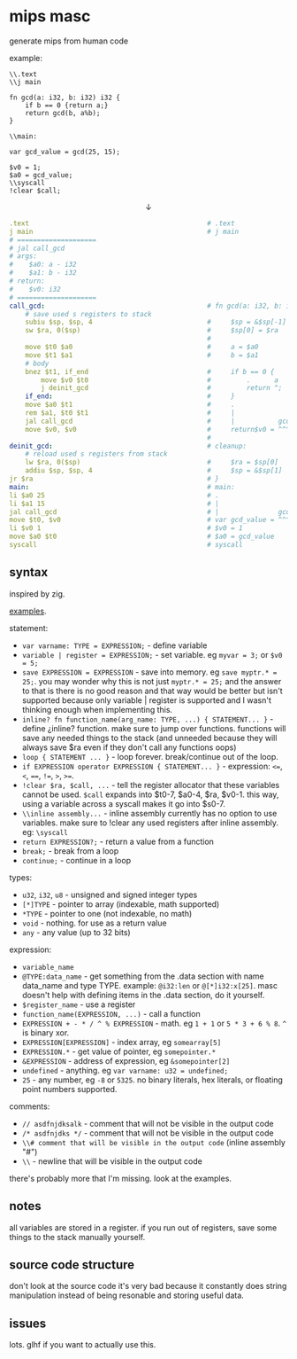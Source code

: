 # mips masc

generate mips from human code

example:

```zig
\\.text
\\j main

fn gcd(a: i32, b: i32) i32 {
    if b == 0 {return a;}
    return gcd(b, a%b);
}

\\main:

var gcd_value = gcd(25, 15);

$v0 = 1;
$a0 = gcd_value;
\\syscall
!clear $call;
```

<p align="center">↓</p>

```yml
.text                                             # .text
j main                                            # j main
# ====================
# jal call_gcd
# args:
#    $a0: a - i32
#    $a1: b - i32
# return:
#    $v0: i32
# ====================
call_gcd:                                         # fn gcd(a: i32, b: i32) i32{
    # save used s registers to stack
    subiu $sp, $sp, 4                             #     $sp = &$sp[-1]
    sw $ra, 0($sp)                                #     $sp[0] = $ra
                                                  #
    move $t0 $a0                                  #     a = $a0
    move $t1 $a1                                  #     b = $a1
    # body
    bnez $t1, if_end                              #     if b == 0 {
        move $v0 $t0                              #         .      a
        j deinit_gcd                              #         return ^;
    if_end:                                       #     }
    move $a0 $t1                                  #     .               b
    rem $a1, $t0 $t1                              #     |                  a % b
    jal call_gcd                                  #     |           gcd(^, ^^^^^)
    move $v0, $v0                                 #     return$v0 = ^^^^^^^^^^^^^
                                                  #
deinit_gcd:                                       # cleanup:
    # reload used s registers from stack
    lw $ra, 0($sp)                                #     $ra = $sp[0]
    addiu $sp, $sp, 4                             #     $sp = &$sp[1]
jr $ra                                            # }
main:                                             # main:
li $a0 25                                         # .                   25
li $a1 15                                         # |                       15
jal call_gcd                                      # |               gcd(^^, ^^)
move $t0, $v0                                     # var gcd_value = ^^^^^^^^^^^
li $v0 1                                          # $v0 = 1
move $a0 $t0                                      # $a0 = gcd_value
syscall                                           # syscall
```

## syntax

inspired by zig.

[examples](https://github.com/pfgithub/masc/tree/master/src/tests).

statement:

-   `var varname: TYPE = EXPRESSION;` - define variable
-   `variable | register = EXPRESSION;` - set variable. eg `myvar = 3;` or `$v0 = 5;`
-   `save EXPRESSION = EXPRESSION` - save into memory. eg `save myptr.* = 25;`. you may wonder why this is not just `myptr.* = 25;` and the answer to that is there is no
    good reason and that way would be better but isn't supported because only variable | register is supported and I wasn't thinking enough when implementing this.
-   `inline? fn function_name(arg_name: TYPE, ...) { STATEMENT... }` - define ¿inline? function. make sure to jump over functions.
    functions will save any needed things to the stack (and unneeded because they will always save \$ra even if they don't call any functions oops)
-   `loop { STATEMENT ... }` - loop forever. break/continue out of the loop.
-   `if EXPRESSION operator EXPRESSION { STATEMENT... }` - expression: `<=`, `<`, `==`, `!=`, `>`, `>=`.
-   `!clear $ra, $call, ...` - tell the register allocator that these variables cannot be used. `$call` expands into $t0-7, $a0-4, $ra, $v0-1. this way, using a variable across a syscall makes it go into \$s0-7.
-   `\\inline assembly...` - inline assembly currently has no option to use variables. make sure to !clear any used registers after inline assembly. eg: `\syscall`
-   `return EXPRESSION?;` - return a value from a function
-   `break;` - break from a loop
-   `continue;` - continue in a loop

types:

-   `u32`, `i32`, `u8` - unsigned and signed integer types
-   `[*]TYPE` - pointer to array (indexable, math supported)
-   `*TYPE` - pointer to one (not indexable, no math)
-   `void` - nothing. for use as a return value
-   `any` - any value (up to 32 bits)

expression:

-   `variable_name`
-   `@TYPE:data_name` - get something from the .data section with name data_name and type TYPE. example: `@i32:len` or `@[*]i32:x[25]`. masc doesn't help with defining items in the .data section, do it yourself.
-   `$register_name` - use a register
-   `function_name(EXPRESSION, ...)` - call a function
-   `EXPRESSION + - * / ^ % EXPRESSION` - math. eg `1 + 1` or `5 * 3 + 6 % 8`. `^` is binary xor.
-   `EXPRESSION[EXPRESSION]` - index array, eg `somearray[5]`
-   `EXPRESSION.*` - get value of pointer, eg `somepointer.*`
-   `&EXPRESSION` - address of expression, eg `&somepointer[2]`
-   `undefined` - anything. eg `var varname: u32 = undefined;`
-   `25` - any number, eg `-8` or `5325`. no binary literals, hex literals, or floating point numbers supported.

comments:

-   `// asdfnjdksalk` - comment that will not be visible in the output code
-   `/* asdfnjdks */` - comment that will not be visible in the output code
-   `\\# comment that will be visible in the output code` (inline assembly "#")
-   `\\` - newline that will be visible in the output code

there's probably more that I'm missing. look at the examples.

## notes

all variables are stored in a register. if you run out of registers, save some
things to the stack manually yourself.

## source code structure

don't look at the source code it's very bad because it constantly does string manipulation instead of being resonable and storing useful data.

## issues

lots. glhf if you want to actually use this.
